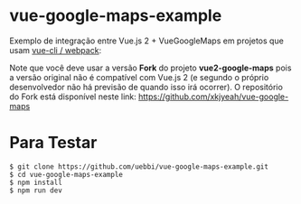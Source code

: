 # vue-google-maps-example

Exemplo de integração entre Vue.js 2 + VueGoogleMaps em projetos que usam [vue-cli / webpack](https://github.com/vuejs-templates/webpack):

Note que você deve usar a versão **Fork** do projeto **vue2-google-maps** pois a versão original não é compatível com Vue.js 2 (e segundo o próprio desenvolvedor não há previsão de quando isso irá ocorrer). O repositório do Fork está disponível neste link: https://github.com/xkjyeah/vue-google-maps

# Para Testar

```
$ git clone https://github.com/uebbi/vue-google-maps-example.git
$ cd vue-google-maps-example
$ npm install
$ npm run dev
```
